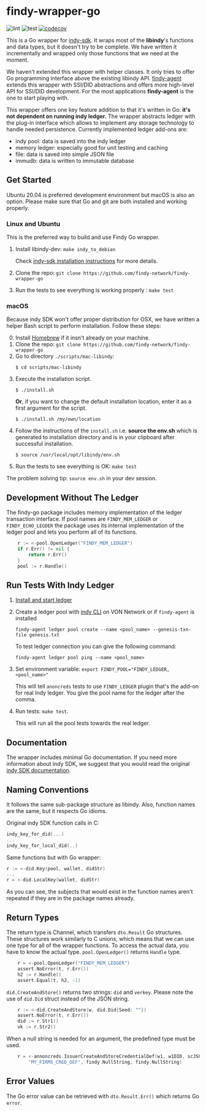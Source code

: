# findy-wrapper-go

![lint](https://github.com/findy-network/findy-wrapper-go/workflows/golangci-lint/badge.svg?branch=dev)
![test](https://github.com/findy-network/findy-wrapper-go/workflows/test/badge.svg?branch=dev)
[![codecov](https://codecov.io/gh/findy-network/findy-wrapper-go/branch/master/graph/badge.svg?token=2OPADTJQJ3)](https://codecov.io/gh/findy-network/findy-wrapper-go)

This is a Go wrapper for [indy-sdk](https://github.com/hyperledger/indy-sdk). It
wraps most of the **libindy**'s functions and data types, but it doesn't try to be
complete. We have written it incrementally and wrapped only those functions that
we need at the moment.

We haven't extended this wrapper with helper classes. It only tries to offer Go
programming interface above the existing libindy API. [findy-agent](https://github.com/findy-network/findy-agent)
extends this wrapper with SSI/DID abstractions and offers more high-level API
for SSI/DID development. For the most applications **findy-agent** is the one to
start playing with.

This wrapper offers one key feature addition to that it's written in Go: **it's
not dependent on running indy ledger.** The wrapper abstracts ledger with the
plug-in interface which allows to implement any storage technology to handle
needed persistence. Currently implemented ledger add-ons are:

- indy pool: data is saved into the indy ledger
- memory ledger: especially good for unit testing and caching
- file: data is saved into simple JSON file
- immudb: data is written to immutable database

## Get Started

Ubuntu 20.04 is preferred development environment but macOS is also an option.
Please make sure that Go and git are both installed and working properly.

### Linux and Ubuntu

This is the preferred way to build and use Findy Go wrapper.

1. Install libindy-dev: `make indy_to_debian`

   Check [indy-sdk installation instructions](https://github.com/hyperledger/indy-sdk/#installing-the-sdk)  for more details.
2. Clone the repo: `git clone https://github.com/findy-network/findy-wrapper-go`
3. Run the tests to see everything is working properly : `make test`

### macOS

Because indy SDK won't offer proper distribution for OSX, we have written a
helper Bash script to perform installation. Follow these steps:

0. Install [Homebrew](https://brew.sh/) if it insn't already on your machine.
1. Clone the repo: `git clone https://github.com/findy-network/findy-wrapper-go`
2. Go to directory `./scripts/mac-libindy`:
   ```
   $ cd scripts/mac-libindy
   ```
3. Execute the installation script. 
   ```
   $ ./install.sh
   ```
   **Or**, if you want to change the default installation location, enter it as
   a first argument for the script.
   ```
   $ ./install.sh /my/own/location
   ```
4. Follow the instructions of the `install.sh` i.e. **source the env.sh** which
is generated to installation directory and is in your clipboard after successful
installation.
   ```
   $ source /usr/local/opt/libindy/env.sh
   ```
5. Run the tests to see everything is OK: `make test`

The problem solving tip: `source env.sh` in your dev session. 

## Development Without The Ledger

The findy-go package includes memory implementation of the ledger transaction
interface. If pool names are `FINDY_MEM_LEDGER` or `FINDY_ECHO_LEGDER` the
package uses its internal implementation of the ledger pool and lets you
perform all of its functions.

```go
	r := <-pool.OpenLedger("FINDY_MEM_LEDGER")
	if r.Err() != nil {
		return r.Err()
	}
	pool := r.Handle()
```

## Run Tests With Indy Ledger

1. [Install and start ledger](https://github.com/bcgov/von-network/blob/master/docs/UsingVONNetwork.md#building-and-starting)
2. Create a ledger pool with [indy CLI](https://github.com/bcgov/von-network/blob/master/docs/UsingVONNetwork.md#using-the-cli) on VON Network or if `findy-agent` is installed

   `findy-agent ledger pool create --name <pool_name> --genesis-txn-file genesis.txt`

   To test ledger connection you can give the following command:

   `findy-agent ledger pool ping --name <pool_name>`

3. Set environment variable: `export FINDY_POOL="FINDY_LEDGER,<pool_name>"`

   This will tell `anoncreds` tests to use `FINDY_LEDGER` plugin that's the
   add-on for real Indy ledger. You give the pool name for the ledger after
   the comma.

4. Run tests: `make test`.

   This will run all the pool tests towards the real ledger.

## Documentation

The wrapper includes minimal Go documentation. If you need more information
about indy SDK, we suggest that you would read the original
[indy SDK documentation](https://hyperledger-indy.readthedocs.io/projects/sdk/en/latest/docs/index.html).

## Naming Conventions

It follows the same sub-package structure as libindy.
Also, function names are the same, but it respects Go idioms.

Original indy SDK function calls in C:

```C
indy_key_for_did(...)
...
indy_key_for_local_did(..)
```

Same functions but with Go wrapper:

```go
r := <-did.Key(pool, wallet, didStr)
...
r = <-did.LocalKey(wallet, didStr)
```

As you can see, the subjects that would exist in the function names aren't
repeated if they are in the package names already.

## Return Types

The return type is Channel, which transfers `dto.Result` Go structures. These
structures work similarly to C unions, which means that we can use one type for
all of the wrapper functions. To access the actual data, you have to know the
actual type. `pool.OpenLedger()` returns `Handle` type.

```go
	r = <-pool.OpenLedger("FINDY_MEM_LEDGER")
	assert.NoError(t, r.Err())
	h2 := r.Handle()
	assert.Equal(t, h2, -1)
```

`did.CreateAndStore()` returns two strings: `did` and `verkey`. Please note the
use of `did.Did` struct instead of the JSON string.

```go
	r := <-did.CreateAndStore(w, did.Did{Seed: ""})
	assert.NoError(t, r.Err())
	did := r.Str1()
	vk := r.Str2()
```

When a null string is needed for an argument, the predefined type must be used.

```go
	r = <-annoncreds.IssuerCreateAndStoreCredentialDef(w1, w1DID, scJSON,
		"MY_FIRMS_CRED_DEF", findy.NullString, findy.NullString)
```

## Error Values

The Go error value can be retrieved with `dto.Result.Err()` which returns Go
`error`.

